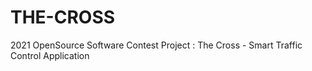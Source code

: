 # THE-CROSS

2021 OpenSource Software Contest
Project : The Cross - Smart Traffic Control Application
